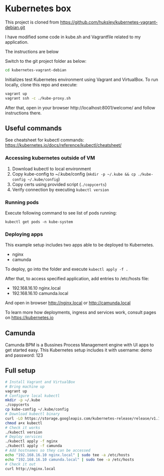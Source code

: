 # Kubernetes box

This project is cloned from https://github.com/huksley/kubernetes-vagrant-debian.git

I have modified some code in kube.sh and Vagrantfile related to my application.

The instructions are below

Switch to the git project folder as below:

```bash
cd kubernetes-vagrant-debian
```

Initializes test Kubernetes environment using Vagrant and VirtualBox.
To run locally, clone this repo and execute:

```bash
vagrant up
vagrant ssh -c ./kube-proxy.sh
```

After that, open in your browser http://localhost:8001/welcome/
and follow instructions there.

## Useful commands

See cheatsheet for kubectl commands: https://kubernetes.io/docs/reference/kubectl/cheatsheet/

### Accessing kubernetes outside of VM

1. Download kubectl to local environment
2. Copy kube-config to ~/.kube/config (`mkdir -p ~/.kube && cp ./kube-config ~/.kube/config`)
3. Copy certs using provided script (`./copycerts`)
4. Verify connection by executing `kubectl version`

### Running pods

Execute following command to see list of pods running:

```
kubectl get pods -n kube-system
```

### Deploying apps

This example setup includes two apps able to be deployed to Kubernetes.

- nginx
- camunda

To deploy, go into the folder and execute `kubectl apply -f .`

After that, to access specified application, add entries to /etc/hosts file:

- 192.168.16.10 nginx.local
- 192.168.16.10 camunda.local

And open in browser http://nginx.local or http://camunda.local

To learn more how deployments, ingress and services work, consult pages on https://kubernetes.io

## Camunda

Camunda BPM is a Bussines Process Management engine with UI apps to get started easy.
This Kubernetes setup includes it with username: demo and password: 123

## Full setup

```bash
# Install Vagrant and VirtualBox
# Bring machine up
vagrant up
# Configure local kubectl
mkdir -p ~/.kube
./copycerts
cp kube-config ~/.kube/config
# Download kubectl binary
curl -LO https://storage.googleapis.com/kubernetes-release/release/v1.15.0/bin/linux/amd64/kubectl
chmod a+x kubectl
# Check it works
./kubectl version
# Deploy services
./kubectl apply -f nginx
./kubectl apply -f camunda
# Add hostnames so they can be accessed
echo "192.168.16.10 nginx.local" | sudo tee -a /etc/hosts
echo "192.168.16.10 camunda.local" | sudo tee -a /etc/hosts
# Check it out
curl http://nginx.local
```
